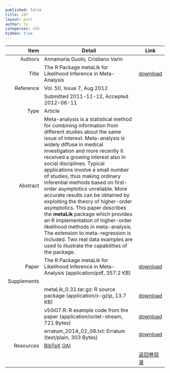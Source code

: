 ```yaml
---
published: false
title: i07
layout: post
author: Yu
categories: v50
hidden: true
---
```


| Item | Detail | Link |
|---:|---|---|
| Authors | Annamaria Guolo, Cristiano Varin| |
| Title |The R Package metaLik for Likelihood Inference in Meta-Analysis | [download](http://www.jstatsoft.org/v50/i07/paper) |
| Reference |Vol. 50, Issue 7, Aug 2012 | |
| | Submitted 2011-11-12, Accepted 2012-06-11| | 
| Type | Article| |
| Abstract | Meta-analysis is a statistical method for combining information from different studies about the same issue of interest. Meta-analysis is widely diffuse in medical investigation and more recently it received a growing interest also in social disciplines. Typical applications involve a small number of studies, thus making ordinary inferential methods based on first-order asymptotics unreliable. More accurate results can be obtained by exploiting the theory of higher-order asymptotics. This paper describes the <b>metaLik</b> package which provides an R implementation of higher-order likelihood methods in meta-analysis. The extension to meta-regression is included. Two real data examples are used to illustrate the capabilities of the package.| |
| Paper | The R Package metaLik for Likelihood Inference in Meta-Analysis  (application/pdf, 357.2 KB)| [download](http://www.jstatsoft.org/v50/i07/paper) |
| Supplements | | |
| |metaLik_0.31.tar.gz: R source package  (application/x-gzip, 13.7 KB)|  [download](http://www.jstatsoft.org/v50/i07/supp/1) |
| |v50i07.R: R example code from the paper  (application/octet-stream, 721 Bytes)|  [download](http://www.jstatsoft.org/v50/i07/supp/2) |
| |erratum_2014_02_08.txt: Erratum  (text/plain, 303 Bytes)|  [download](http://www.jstatsoft.org/v50/i07/supp/3) |
| Resources | [BibTeX](http://www.jstatsoft.org/v50/i07/bibtex) [OAI](http://www.jstatsoft.org/oai?verb=GetRecord&identifier=oai.jstatsoft/v50/i07&prefix=oai_dc)| |
| |  | [返回卷目录]({{site.baseurl}}/volume/v50.html) |